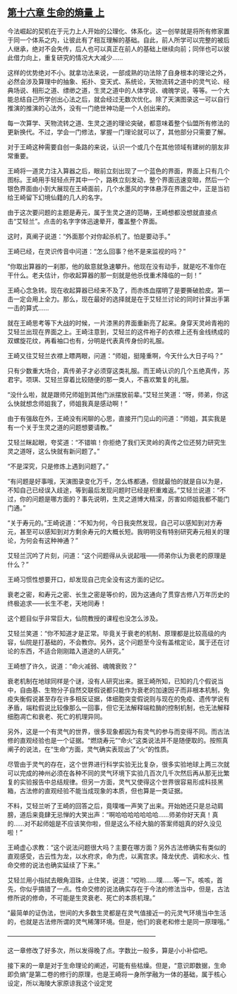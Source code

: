 ## [第十六章 生命的熵量 上](https://www.xxbiquge.com/11_11207/8813685.html)


  今法崛起的契机在于元力上人开始的公理化、体系化。这一创举就是将所有修家置于同一个体系之内，让彼此有了相互理解的基础。自此，前人所学可以完整的被后人继承，绝对不会失传，后人也可以真正在前人的基础上继续向前；同伴也可以彼此借力向上，重复研究的情况大大减少……

  这样的优势绝对不小。就拿功法来说，一部成熟的功法除了自身根本的理论之外，必然会涉及算理中的抽象、拓扑、变天式、系统论，天物流转之道中的灵气论、经典场说、相形之道、缥缈之道，生灵之道中的人体学说、魂魄学说，等等。一个大能总结自己所学创出心法之后，就会经过无数次优化。除了天演图录这一可以自行推演的推演的心法外，没有一门绝世神功是一个人创出来的。

  每一次算学、天物流转之道、生灵之道的理论突破，都意味着整个仙盟所有修法的更新换代。不过，学会一门修法，掌握一门理论就可以了，其他部分只需要了解。

  对于王崎这种需要自创一条路的来说，认识一个或几个在其他领域有建树的朋友非常重要。

  王崎将一道灵力注入算器之后，眼前立刻出现了一个蓝色的界面，界面上只有几个图标。王崎用手轻轻点开其中一个，路秩立刻发动，整个界面迅速变暗，然后一个银色界面由小到大展现在王崎面前，几个水墨风的字体悬浮在界面之中，正是当初给王崎留下幻境仙籍的几人的名字。

  由于这次要问题的主题是寿元，属于生灵之道的范畴，王崎想都没想就直接点击“艾轻兰”。点击的名字字体迅速晕开，覆盖整个界面。

  这时，真阐子说道：“外面那个对你起杀机了。怕是要动手。”

  王崎已经，在灵识传音中问道：“怎么回事？他不是来监视的吗？”

  “你取出算器的一刹那，他的敌意就急速攀升。他现在没有动手，就是吃不准你在干什么。老夫估计，你收起算器的那一刻就是他杀伐重术降临的一刻！”

  王崎心念急转。现在收起算器已经来不及了，而赤炼血摆明了是要撕破脸皮。第一击一定会用上全力。那么，现在最好的选择就是在于艾轻兰讨论的同时计算出手第一击的算式……

  就在王崎思考等下大战的时候，一片漆黑的界面重新亮了起来。身穿天灵岭青袍的艾轻兰出现在界面之上。王崎注意到，艾轻兰的这件袍子的衣襟上还有金线绣成的双螺旋花纹，再看袖口也有，分明是代表真传身份的礼服。

  王崎又往艾轻兰衣襟上瞟两眼，问道：“师姐，挺隆重啊，今天什么大日子吗？”

  只有少数重大场合，真传弟子才必须穿这类礼服。而王崎认识的几个五绝真传，苏君宇。项琪、艾轻兰穿着比较随便的那一类人，不喜欢繁复的礼服。

  “没什么啦，就是跟师兄师姐到其他门派摆放前辈。”艾轻兰笑道：“呀，师弟，你这么快就想念师姐我了，师姐我真是感动啊！”

  由于有强敌在外，王崎没有闲聊的心思，直接开门见山的问道：“师姐，其实我是有一个关于生灵之道的问题想要请教。”

  艾轻兰眯起眼，夸奖道：“不错嘛！你拒绝了我们天灵岭的真传之位还努力研究生灵之道呀，这么快就有新问题了。”

  “不是深究，只是修炼上遇到问题了。”

  “有问题是好事哦，天演图录变化万千，怎么练都通，但就最怕的就是自以为是，不知自己已经误入歧途，等到最后发现问题时已经是积重难返。”艾轻兰说道：“不过，你的问题是哪方面的？事先说明，生灵之道博大精深，厉害如师姐我都不能门门通。”

  “关于寿元的。”王崎说道：“不知为何，今日我突然发现，自己可以感知到对方寿元，甚至可以感知到对方剩余寿元的大概长短。我明明没有特别研究寿元相关的理论，为何会有这种神通？”

  艾轻兰沉吟了片刻，问道：“这个问题得从头说起哦——师弟你认为衰老的原理是什么？”

  王崎习惯性想要开口，却发现自己完全没有这方面的记忆。

  衰老之密，和寿元之密、长生之密是等价的，因为这通向了贯穿古修八万年历史的终极追求——长生不老，天地同寿！

  这个题目似乎非常巨大，仙院教授的课程也没怎么涉及。

  艾轻兰笑道：“你不知道才是正常。毕竟关于衰老的机制、原理都是比较高级的内容，仙院是打基础的，不会教你。另外，这个问题至今没有盖棺定论，属于还在讨论的东西，不适合刚刚踏入道途的人研究。”

  王崎想了许久，说道：“命火减弱、魂魄衰败？”

  衰老机制在地球同样是个谜，没有人研究出来。据王崎所知，已知的几个假说当中，自由基、生物分子自然交联假说都只能作为衰老的加速因子而非根本机制，免疫失衡假说甚至存在许多相反证据，体细胞突变假说则与现在的免疫、遗传学说有矛盾，端粒假说比较像那么一回事，但它无法解释端粒酶的控制机制，也无法解释细胞凋亡和衰老、死亡的机理异同。

  另外，这是一个有灵气的世界，很多现象都因为有灵气的参与而变得不同。而古法修的直观经验也是一个证据。“燃烧寿元”“命火”这类说法并不是随便取的。按照真阐子的说法，在“生命”方面，灵气确实表现出了“火”的性质。

  尽管由于灵气的存在，这个世界进行科学实验无比复杂，很多实验地球上两三次就可以完成的神州必须在各种不同的灵气环境下实验几百次几千次然后再从那无比繁复的实验报告中总结规律。但另一方面，灵气又使得这个世界很容易形成科技黑箱，古法修的直观经验不能当成现象的本质，但也算是一类证据。

  不料，艾轻兰听了王崎的回答之后，竟噗嗤一声笑了出来。开始她还只是总动肩膀，道后来竟肆无忌惮的大笑出声：“啊哈哈哈哈哈哈哈……师弟你好天真！真的……对不起师姐是不应该笑你啦，但是这么不经大脑的答案师姐真的好久没见啦！”

  王崎虚心求教：“这个说法问题很大吗？主要在哪方面？另外古法修确实有类似的直观感受，古云性为龙，以水府求，命为虎，以离宫求。降龙伏虎、调和水火、性命交修的说法也确实延续了下来。”

  艾轻兰用小指拭去眼角泪珠，止住笑，说道：“哎哟……噗……等一下。咳咳，首先，你似乎搞错了一点。性命交修的说法确实存在于今法的修法当中，但是，古法修所说的修命，不可能是生灵衰老、死亡的本质机理。”

  “最简单的证伪法，世间的大多数生灵都是在灵气值接近一的元灵气环境当中生活的，也就是古法修所谓的灵气稀薄环境。但是，他们的衰老和修士是同一原理哦。”

  ————————————————————————

  这一章修改了好多次，所以发得晚了点。字数比一般多，算是小小补偿吧。

  接下来的一章是对于生命理论的阐述，可能有些枯燥。但是，“意识即数据，生命即负熵”是第二卷的修行的原理，也是王崎将一身所学融为一体的基础，属于核心设定，所以海陵大家原谅我这个设定党
